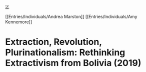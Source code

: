 [🇿](zotero://select/library/items/CF9D6NGZ)

[[Entries/Individuals/Andrea Marston]] [[Entries/Individuals/Amy Kennemore]] 
# Extraction, Revolution, Plurinationalism: Rethinking Extractivism from Bolivia (2019)

